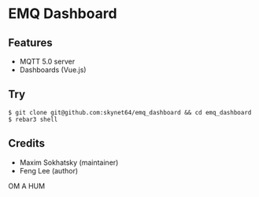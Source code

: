 EMQ Dashboard
=============

Features
--------

* MQTT 5.0 server
* Dashboards (Vue.js)

Try
---

```shell
$ git clone git@github.com:skynet64/emq_dashboard && cd emq_dashboard
$ rebar3 shell
```

Credits
-------

* Maxim Sokhatsky (maintainer)
* Feng Lee (author)

OM A HUM
